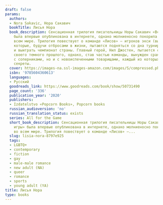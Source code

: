 ```yaml
---
draft: false
params:
  authors:
  - Nora Sakavic, Нора Сакавич
  bookTitle: Лисья Нора
  book_description: Сенсационная трилогия писательницы Норы Сакавич «Все ради игры»
    была впервые опубликована в интернете, однако молниеносно покорила читателей во
    всем мире. Трилогия повествует о команде «Лисов» — игроков экси (вымышленный спорт),
    которые, будучи отбросами в жизни, пытаются подняться со дна турнирной таблицы
    и выиграть чемпионат страны. Главный герой, Нил Джостен, пытается скрыться от
    своего темного прошлого, однако, став частью команды, вынужден сражаться не только
    с соперниками, но и с новоиспеченными товарищами, каждый из которых хранит свои
    секреты.
  cover: https://images-na.ssl-images-amazon.com/images/S/compressed.photo.goodreads.com/books/1580491701i/50731490.jpg
  isbn: '9785604360613'
  languages:
  - Русский
  goodreads_link: https://www.goodreads.com/book/show/50731490
  page_count: '336'
  publication_year: '2020'
  publishers:
  - Izdatelstvo «Popcorn Books», Popcorn books
  russian_audioversion: 'no'
  russian_translation_status: exists
  series: All for the Game
  short_book_description: Сенсационная трилогия писательницы Норы Сакавич «Все ради
    игры» была впервые опубликована в интернете, однако молниеносно покорила читателей
    во всем мире. Трилогия повествует о команде «Лисов» —...
  slug: lisia-nora-8797e925
  tags:
  - LGBTQ+
  - contemporary
  - fiction
  - gay
  - male-male romance
  - new adult (NA)
  - queer
  - romance
  - sports
  - young adult (YA)
title: Лисья Нора
type: books
---
```

